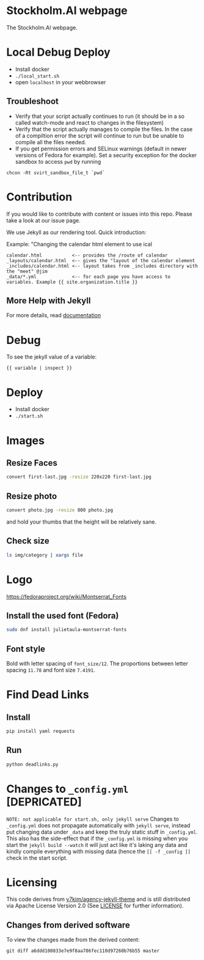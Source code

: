 # Stockholm.AI webpage
The Stockholm.AI webpage.

# Local Debug Deploy
* Install docker
* `./local_start.sh`
* open `localhost` in your webbrowser

## Troubleshoot
* Verify that your script actually continues to run (it should be in a so called watch-mode and react to changes in the filesystem)
* Verify that the script actually manages to compile the files. In the case of a compiltion error the script will continue to run but be unable to compile all the files needed.
* If you get permission errors and SELinux warnings (default in newer versions of Fedora for example). Set a security exception for the docker sandbox to access `pwd` by running
```
chcon -Rt svirt_sandbox_file_t `pwd`
```

# Contribution
If you would like to contribute with content or issues into this repo. Please take a look at our issue page.

We use Jekyll as our rendering tool. Quick introduction:

Example: "Changing the calendar html element to use ical
```
calendar.html           <-- provides the /route of calendar
_layouts/calendar.html  <-- gives the "layout of the calendar element
_includes/calendar.html <-- layout takes from _includes directory with the "meet" @jim
_data/*.yml             <-- for each page you have access to variables. Example {{ site.organization.title }}
```

## More Help with Jekyll
For more details, read [documentation](http://jekyllrb.com/)

# Debug
To see the jekyll value of a variable:
```
{{ variable | inspect }}
```

# Deploy
* Install docker
* `./start.sh`


# Images
## Resize Faces
```bash
convert first-last.jpg -resize 220x220 first-last.jpg
```

## Resize photo
```bash
convert photo.jpg -resize 800 photo.jpg
```
and hold your thumbs that the height will be relatively sane.

## Check size
```bash
ls img/category | xargs file
```

# Logo
https://fedoraproject.org/wiki/Montserrat_Fonts
## Install the used font (Fedora)
```bash
sudo dnf install julietaula-montserrat-fonts
```
## Font style
Bold with letter spacing of `font_size/12`.
The proportions between letter spacing `11.78` and font size `7.4191`.

# Find Dead Links
## Install
```bash
pip install yaml requests
```
## Run
```bash
python deadlinks.py
```

# Changes to `_config.yml` [DEPRICATED]
`NOTE: not applicable for start.sh, only jekyll serve`
Changes to `_config.yml` does not propagate automatically with `jekyll serve`, instead put changing data under `_data` and keep the truly static stuff in `_config.yml`.
This also has the side-effect that if the `_config.yml` is missing when you start the `jekyll build --watch` it will just act like it's laking any data  and kindly compile everything with missing data (hence the `[[ -f _config ]]` check in the start script.

# Licensing
This code derives from [y7kim/agency-jekyll-theme](https://github.com/y7kim/agency-jekyll-theme) and is still distributed via Apache License Version 2.0 (See [LICENSE](https://github.com/Stockholm-AI/stockholm-ai/blob/master/LICENSE) for further information).

## Changes from derived software
To view the changes made from the derived content:
```
git diff a6ddd100833e7e9f8aa786fec110d97260b76b55 master 
```
